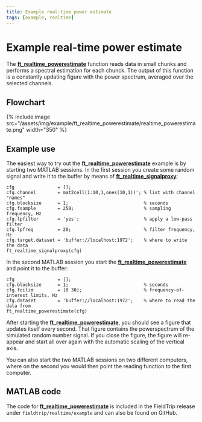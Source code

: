 ```yaml
---
title: Example real-time power estimate
tags: [example, realtime]
---
```


# Example real-time power estimate

The **[ft_realtime_powerestimate](/reference/realtime/example/ft_realtime_powerestimate)** function reads data in small chunks and performs a spectral estimation for each chunck. The output of this function is a constantly updating figure with the power spectrum, averaged over the selected channels.

## Flowchart

{% include image src="/assets/img/example/ft_realtime_powerestimate/realtime_powerestimate.png" width="350" %}

## Example use

The easiest way to try out the **[ft_realtime_powerestimate](/reference/realtime/example/ft_realtime_powerestimate)** example is by starting two MATLAB sessions. In the first session you create some random signal and write it to the buffer by means of **[ft_realtime_signalproxy](/reference/realtime/example/ft_realtime_signalproxy)**:

    cfg                = [];
    cfg.channel        = mat2cell(1:10,1,ones(10,1))'; % list with channel "names"
    cfg.blocksize      = 1;                            % seconds
    cfg.fsample        = 250;                          % sampling frequency, Hz
    cfg.lpfilter       = 'yes';                        % apply a low-pass filter
    cfg.lpfreq         = 20;                           % filter frequency, Hz
    cfg.target.dataset = 'buffer://localhost:1972';    % where to write the data
    ft_realtime_signalproxy(cfg)

In the second MATLAB session you start the **[ft_realtime_powerestimate](/reference/realtime/example/ft_realtime_powerestimate)** and point it to the buffer:

    cfg                = [];
    cfg.blocksize      = 1;                            % seconds
    cfg.foilim         = [0 30];                       % frequency-of-interest limits, Hz
    cfg.dataset        = 'buffer://localhost:1972';    % where to read the data from
    ft_realtime_powerestimate(cfg)

After starting the **[ft_realtime_powerestimate](/reference/realtime/example/ft_realtime_powerestimate)**, you should see a figure that updates itself every second. That figure contains the powerspectrum of the simulated random number signal. If you close the figure, the figure will re-appear and start all over again with the automatic scaling of the vertical axis.

You can also start the two MATLAB sessions on two different computers, where on the second you would then point the reading function to the first computer.

## MATLAB code

The code for **[ft_realtime_powerestimate](/reference/realtime/example/ft_realtime_powerestimate)** is included in the FieldTrip release under `fieldtrip/realtime/example` and can also be found on GitHub.
